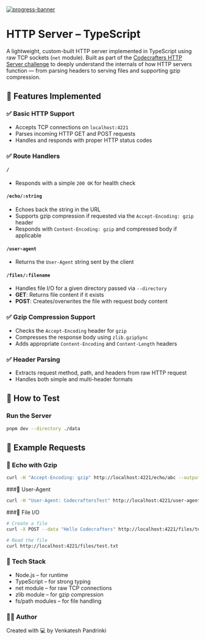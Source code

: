 [![progress-banner](https://backend.codecrafters.io/progress/http-server/65f112aa-ef11-432e-b4da-daac10737c53)](https://app.codecrafters.io/users/codecrafters-bot?r=2qF)

#  HTTP Server – TypeScript

A lightweight, custom-built HTTP server implemented in TypeScript using raw TCP sockets (`net` module). Built as part of the [Codecrafters HTTP Server challenge](https://app.codecrafters.io/) to deeply understand the internals of how HTTP servers function — from parsing headers to serving files and supporting gzip compression.

## 🚀 Features Implemented

### ✅ Basic HTTP Support
- Accepts TCP connections on `localhost:4221`
- Parses incoming HTTP GET and POST requests
- Handles and responds with proper HTTP status codes

### ✅ Route Handlers
#### `/`
- Responds with a simple `200 OK` for health check

#### `/echo/:string`
- Echoes back the string in the URL
- Supports gzip compression if requested via the `Accept-Encoding: gzip` header
- Responds with `Content-Encoding: gzip` and compressed body if applicable

#### `/user-agent`
- Returns the `User-Agent` string sent by the client

#### `/files/:filename`
- Handles file I/O for a given directory passed via `--directory`
- **GET**: Returns file content if it exists
- **POST**: Creates/overwrites the file with request body content

### ✅ Gzip Compression Support
- Checks the `Accept-Encoding` header for `gzip`
- Compresses the response body using `zlib.gzipSync`
- Adds appropriate `Content-Encoding` and `Content-Length` headers

### ✅ Header Parsing
- Extracts request method, path, and headers from raw HTTP request
- Handles both simple and multi-header formats

## 🧪 How to Test

### Run the Server
```bash
pnpm dev --directory ./data
```

## 🧪 Example Requests

### 🔁 Echo with Gzip
```bash
curl -H "Accept-Encoding: gzip" http://localhost:4221/echo/abc --output - | xxd
```

###🧾 User-Agent
```bash
curl -H "User-Agent: CodecraftersTest" http://localhost:4221/user-agent
```
###📂 File I/O
```bash
# Create a file
curl -X POST --data "Hello Codecrafters" http://localhost:4221/files/test.txt

# Read the file
curl http://localhost:4221/files/test.txt
```
### 🧰 Tech Stack
- Node.js – for runtime
- TypeScript – for strong typing
- net module – for raw TCP connections
- zlib module – for gzip compression
- fs/path modules – for file handling

### 👨‍💻 Author
Created with 💻 by Venkatesh Pandrinki

